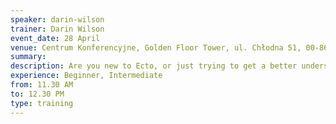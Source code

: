 ```yaml
---
speaker: darin-wilson
trainer: Darin Wilson
event_date: 28 April
venue: Centrum Konferencyjne, Golden Floor Tower, ul. Chłodna 51, 00-867 Warszawa
summary:
description: Are you new to Ecto, or just trying to get a better understanding of how it works? This is the workshop for you! Through carefully-paced instruction and hands-on exercises, you'll gain a solid understanding of how Ecto works, and how to use it effectively in your own projects.
experience: Beginner, Intermediate
from: 11.30 AM
to: 12.30 PM
type: training
---
```


